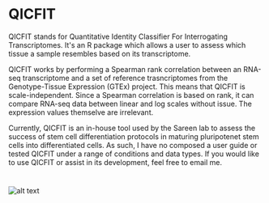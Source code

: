 # QICFIT

QICFIT stands for Quantitative Identity Classifier For Interrogating Transcriptomes.  It's an R package which allows a user to assess which tissue a sample resembles based on its transcriptome.

QICFIT works by performing a Spearman rank correlation between an RNA-seq transcriptome and a set of reference trasncriptomes from the Genotype-Tissue Expression (GTEx) project.  This means that QICFIT is scale-independent.  Since a Spearman correlation is based on rank, it can compare RNA-seq data between linear and log scales without issue.  The expression values themselve are irrelevant.  

Currently, QICFIT is an in-house tool used by the Sareen lab to assess the success of stem cell differentiation protocols in maturing pluripotenet stem cells into differentiated cells.  As such, I have no composed a user guide or tested QICFIT under a range of conditions and data types.  If you would like to use QICFIT or assist in its development, feel free to email me.

#
![alt text](https://raw.githubusercontent.com/username/projectname/branch/path/to/img.png)
